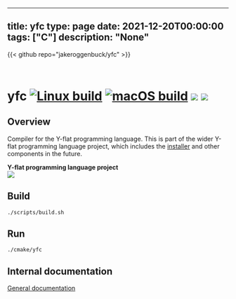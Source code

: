 
---
title: yfc
type: page
date: 2021-12-20T00:00:00
tags: ["C"]
description: "None"
---

{{< github repo="jakeroggenbuck/yfc" >}}

<br>

# yfc [![Linux build](https://github.com/y-flat/yfc/actions/workflows/linux.yml/badge.svg)](https://github.com/y-flat/yfc/actions/workflows/linux.yml) [![macOS build](https://github.com/y-flat/yfc/actions/workflows/macos.yml/badge.svg)](https://github.com/y-flat/yfc/actions/workflows/macos.yml) <img src="https://img.shields.io/tokei/lines/github/adamhutchings/yfc"> <img src="https://img.shields.io/github/languages/code-size/adamhutchings/yfc">

## Overview
Compiler for the Y-flat programming language. This is part of the wider Y-flat
programming language project, which includes the [installer](https://github.com/y-flat/yfin)
and other components in the future.

**Y-flat programming language project** <br/>
[<img src="https://img.shields.io/discord/922177071290134628?label=Discord&logo=discord&logoColor=white&color=red">](https://discord.gg/yMsQ4qcZ9J)

## Build
```
./scripts/build.sh
```

## Run
```
./cmake/yfc
```

## Internal documentation
[General documentation](https://github.com/y-flat/yfc/blob/main/docs/compiler-design.md)

